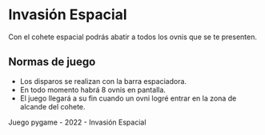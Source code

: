 # Invasión Espacial

Con el cohete espacial podrás abatir a todos los ovnis que se te presenten.

## Normas de juego

- Los disparos se realizan con la barra espaciadora.
- En todo momento habrá 8 ovnis en pantalla.
- El juego llegará a su fin cuando un ovni logré entrar en la zona de alcande del cohete.


Juego pygame - 2022 - Invasión Espacial
